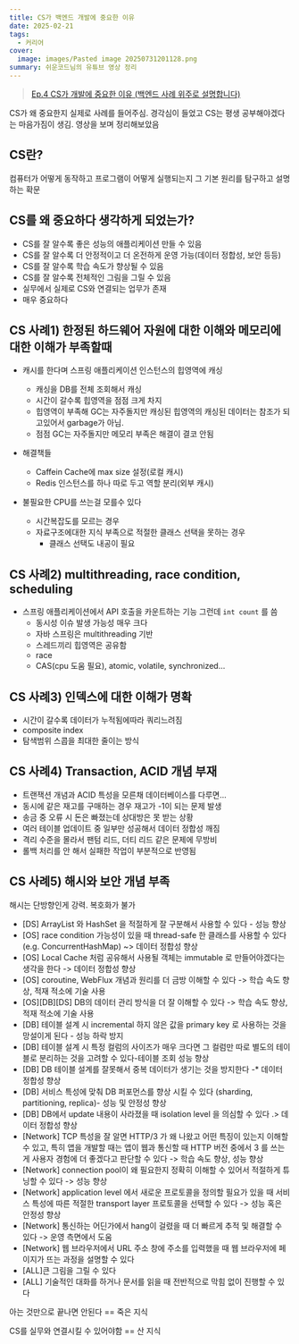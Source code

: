 ```yaml
---
title: CS가 백엔드 개발에 중요한 이유
date: 2025-02-21
tags:
  - 커리어
cover:
  image: images/Pasted image 20250731201128.png
summary: 쉬운코드님의 유튜브 영상 정리
---
```

> [Ep.4 CS가 개발에 중요한 이유 (백엔드 사례 위주로 설명합니다)](https://www.youtube.com/watch?v=9e-0tZtT8ZA&ab_channel=%EC%89%AC%EC%9A%B4%EC%BD%94%EB%93%9C)

CS가 왜 중요한지 실제로 사례를 들어주심. 경각심이 들었고 CS는 평생 공부해야겠다는 마음가짐이 생김. 영상을 보며 정리해보았음
## CS란?
컴퓨터가 어떻게 동작하고 프로그램이 어떻게 실행되는지 그 기본 원리를 탐구하고 설명하는 확문
## CS를 왜 중요하다 생각하게 되었는가?
- CS를 잘 알수록 좋은 성능의 애플리케이션 만들 수 있음
- CS를 잘 알수록 더 안정적이고 더 온전하게 운영 가능(데이터 정합성, 보안 등등)
- CS를 잘 알수록 학습 속도가 향상될 수 있음
- CS를 잘 알수록 전체적인 그림을 그릴 수 있음
- 실무에서 실제로 CS와 연결되는 업무가 존재
- 매우 중요하다

## CS 사례1) 한정된 하드웨어 자원에 대한 이해와 메모리에 대한 이해가 부족할때
- 캐시를 한다며 스프링 애플리케이션 인스턴스의 힙영역에 캐싱
	- 캐싱을 DB를 전체 조회해서 캐싱
	- 시간이 갈수록 힙영역을 점점 크게 차지
	- 힙영역이 부족해 GC는 자주돌지만 캐싱된 힙영역의 캐싱된 데이터는 참조가 되고있어서 garbage가 아님.
	- 점점 GC는 자주돌지만 메모리 부족은 해결이 결코 안됨
- 해결책들
	- Caffein Cache에 max size 설정(로컬 캐시)
	- Redis 인스턴스를 하나 따로 두고 역할 분리(외부 캐시)


- 불필요한 CPU를 쓰는걸 모를수 있다
	- 시간복잡도를 모르는 경우
	- 자료구조에대한 지식 부족으로 적절한 클래스 선택을 못하는 경우
		- 클래스 선택도 내공이 필요

## CS 사례2) multithreading, race condition, scheduling
- 스프링 애플리케이션에서 API 호출을 카운트하는 기능 그런데 `int count` 를 씀
	- 동시성 이슈 발생 가능성 매우 크다
	- 자바 스프링은 multithreading 기반
	- 스레드끼리 힙영역은 공유함
	- race
	- CAS(cpu 도움 필요), atomic, volatile, synchronized...
## CS 사례3) 인덱스에 대한 이해가 명확
- 시간이 갈수록 데이터가 누적됨에따라 쿼리느려짐
- composite index
- 탐색범위 스콥을 최대한 줄이는 방식
## CS 사례4) Transaction, ACID 개념 부재
- 트랜잭션 개념과 ACID 특성을 모른채 데이터베이스를 다루면...
- 동시에 같은 재고를 구매하는 경우 재고가 -1이 되는 문제 발생
- 송금 중 오류 시 돈은 빠졌는데 상대방은 못 받는 상황
- 여러 테이블 업데이트 중 일부만 성공해서 데이터 정합성 깨짐
- 격리 수준을 몰라서 팬텀 리드, 더티 리드 같은 문제에 무방비
- 롤백 처리를 안 해서 실패한 작업이 부분적으로 반영됨
## CS 사례5) 해시와 보안 개념 부족
해시는 단방향인게 강력. 복호화가 불가


- [DS] ArrayList 와 HashSet 을 적절하게 잘 구분해서 사용할 수 있다 - 성능 향상
- [OS] race condition 가능성이 있을 때 thread-safe 한 클래스를 사용할 수 있다 (e.g. ConcurrentHashMap) ~> 데이터 정합성 향상
- [OS] Local Cache 처럼 공유해서 사용될 객체는 immutable 로 만들어야겠다는 생각을 한다 -> 데이터 정합성 향상
- [OS] coroutine, WebFlux 개념과 원리를 더 금방 이해할 수 있다 -> 학습 속도 향상, 적재 적소에 기술 사용
- [OS][DB][DS] DB의 데이터 관리 방식을 더 잘 이해할 수 있다 -> 학습 속도 향상, 적재 적소에 기술 사용
- [DB] 테이블 설계 시 incremental 하지 않은 값을 primary key 로 사용하는 것을 망설이게 된다 - 성능 하락 방지
- [DB] 테이블 설계 시 특정 컬럼의 사이즈가 매우 크다면 그 컬럼만 따로 별도의 테이블로 분리하는 것을 고려할 수 있다-테이블 조회 성능 향상
- [DB] DB 테이블 설계를 잘못해서 중복 데이터가 생기는 것을 방지한다 -* 데이터 정합성 향상
- [DB] 서비스 특성에 맞춰 DB 퍼포먼스를 향상 시킬 수 있다 (sharding, partitioning, replica)- 성능 및 안정성 향상
- [DB] DB에서 update 내용이 사라졌을 때 isolation level 을 의심할 수 있다 .> 데이터 정합성 향상
- [Network] TCP 특성을 잘 알면 HTTP/3 가 왜 나왔고 어떤 특징이 있는지 이해할 수 있고, 특히 앱을 개발할 때는 앱이 웹과 통신할 때 HTTP 버전 중에서 3 를 쓰는게 사용자 경험에 더 좋겠다고 판단할 수 있다 -> 학습 속도 향상, 성능 향상
- [Network] connection pool이 왜 필요한지 정확히 이해할 수 있어서 적절하게 튜닝할 수 있다 -> 성능 향상
- [Network] application level 에서 새로운 프로토콜을 정의할 필요가 있을 때 서비스 특성에 따른 적절한 transport layer 프로토콜을 선택할 수 있다 -> 성능 혹은 안정성 향상
- [Network] 통신하는 어딘가에서 hang이 걸렸을 때 더 빠르게 추적 및 해결할 수 있다 -> 운영 측면에서 도움
- [Network] 웹 브라우저에서 URL 주소 창에 주소를 입력했을 때 웹 브라우저에 페이지가 뜨는 과정을 설명할 수 있다
- [ALL]큰 그림을 그릴 수 있다
- [ALL] 기술적인 대화를 하거나 문서를 읽을 때 전반적으로 막힘 없이 진행할 수 있다

아는 것만으로 끝나면 안된다 == 죽은 지식

CS를 실무와 연결시킬 수 있어야함 == 산 지식
